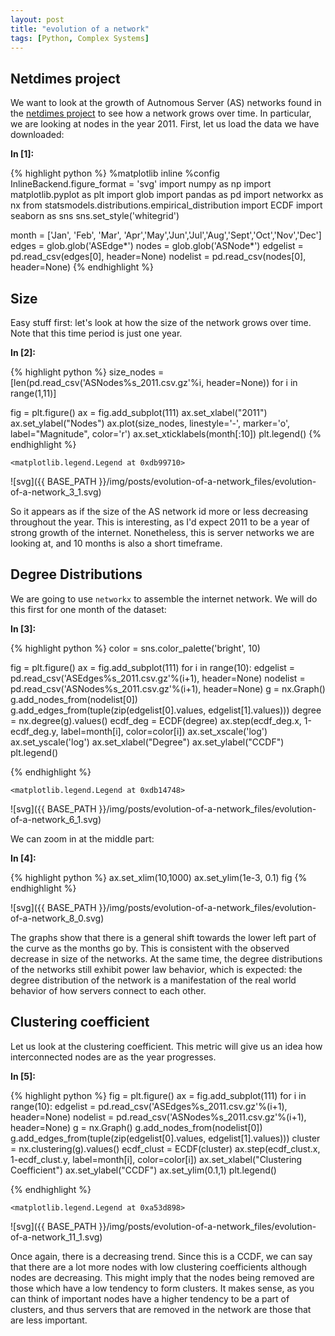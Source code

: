 ```yaml
---
layout: post
title: "evolution of a network"
tags: [Python, Complex Systems]
---
```

## Netdimes project

We want to look at the growth of Autnomous Server (AS) networks found in the
[netdimes project](http://www.netdimes.org/new/?q=node/65) to see how a network
grows over time.
In particular, we are looking at nodes in the year 2011.
First, let us load the data we have downloaded:

**In [1]:**

{% highlight python %}
%matplotlib inline
%config InlineBackend.figure_format = 'svg'
import numpy as np
import matplotlib.pyplot as plt
import glob
import pandas as pd
import networkx as nx
from statsmodels.distributions.empirical_distribution import ECDF
import seaborn as sns
sns.set_style('whitegrid')

month = ['Jan', 'Feb', 'Mar', 'Apr','May','Jun','Jul','Aug','Sept','Oct','Nov','Dec']
edges = glob.glob('ASEdge*')
nodes = glob.glob('ASNode*')
edgelist = pd.read_csv(edges[0], header=None)
nodelist = pd.read_csv(nodes[0], header=None)
{% endhighlight %}

## Size

Easy stuff first: let's look at how the size of the network grows over time.
Note that this time period is just one year.

**In [2]:**

{% highlight python %}
size_nodes = [len(pd.read_csv('ASNodes%s_2011.csv.gz'%i, header=None)) for i in range(1,11)]

fig = plt.figure()
ax = fig.add_subplot(111)
ax.set_xlabel("2011")
ax.set_ylabel("Nodes")
ax.plot(size_nodes, linestyle='-', marker='o', label="Magnitude", color='r')
ax.set_xticklabels(month[:10])
plt.legend()
{% endhighlight %}




    <matplotlib.legend.Legend at 0xdb99710>




![svg]({{ BASE_PATH }}/img/posts/evolution-of-a-network_files/evolution-of-a-network_3_1.svg)


So it appears as if the size of the AS network id more or less decreasing
throughout the year.
This is interesting, as I'd expect 2011 to be a year of strong growth of the
internet.
Nonetheless, this is server networks we are looking at, and 10 months is also a
short timeframe.

## Degree Distributions

We are going to use `networkx` to assemble the internet network.
We will do this first for one month of the dataset:

**In [3]:**

{% highlight python %}
color = sns.color_palette('bright', 10)

fig = plt.figure()
ax = fig.add_subplot(111)
for i in range(10):
    edgelist = pd.read_csv('ASEdges%s_2011.csv.gz'%(i+1), header=None)
    nodelist = pd.read_csv('ASNodes%s_2011.csv.gz'%(i+1), header=None)
    g = nx.Graph()
    g.add_nodes_from(nodelist[0])
    g.add_edges_from(tuple(zip(edgelist[0].values, edgelist[1].values)))
    degree = nx.degree(g).values()
    ecdf_deg = ECDF(degree)
    ax.step(ecdf_deg.x, 1-ecdf_deg.y, label=month[i], color=color[i])
ax.set_xscale('log')
ax.set_yscale('log')
ax.set_xlabel("Degree")
ax.set_ylabel("CCDF")
plt.legend()

{% endhighlight %}




    <matplotlib.legend.Legend at 0xdb14748>




![svg]({{ BASE_PATH }}/img/posts/evolution-of-a-network_files/evolution-of-a-network_6_1.svg)


We can zoom in at the middle part:

**In [4]:**

{% highlight python %}
ax.set_xlim(10,1000)
ax.set_ylim(1e-3, 0.1)
fig
{% endhighlight %}




![svg]({{ BASE_PATH }}/img/posts/evolution-of-a-network_files/evolution-of-a-network_8_0.svg)



The graphs show that there is a general shift towards the lower left part of the
curve as the months go by.
This is consistent with the observed decrease in size of the networks.
At the same time, the degree distributions of the networks still exhibit power
law behavior, which is expected:
the degree distribution of the network is a manifestation of the real world
behavior of how servers connect to each other.

## Clustering coefficient

Let us look at the clustering coefficient. This metric will give us an idea how
interconnected nodes are as the year progresses.

**In [5]:**

{% highlight python %}
fig = plt.figure()
ax = fig.add_subplot(111)
for i in range(10):
    edgelist = pd.read_csv('ASEdges%s_2011.csv.gz'%(i+1), header=None)
    nodelist = pd.read_csv('ASNodes%s_2011.csv.gz'%(i+1), header=None)
    g = nx.Graph()
    g.add_nodes_from(nodelist[0])
    g.add_edges_from(tuple(zip(edgelist[0].values, edgelist[1].values)))
    cluster = nx.clustering(g).values()
    ecdf_clust = ECDF(cluster)
    ax.step(ecdf_clust.x, 1-ecdf_clust.y, label=month[i], color=color[i])
ax.set_xlabel("Clustering Coefficient")
ax.set_ylabel("CCDF")
ax.set_ylim(0.1,1)
plt.legend()

{% endhighlight %}




    <matplotlib.legend.Legend at 0xa53d898>




![svg]({{ BASE_PATH }}/img/posts/evolution-of-a-network_files/evolution-of-a-network_11_1.svg)


Once again, there is a decreasing trend. Since this is a CCDF, we can say that
there are a lot more nodes with low clustering coefficients although nodes are
decreasing. This might imply that the nodes being removed are those which have a
low tendency to form clusters.
It makes sense, as you can think of important nodes have a higher tendency to be
a part of clusters, and thus servers that are removed in the network are those
that are less important.
